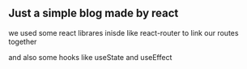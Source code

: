 ## Just a simple blog made by react 
we used some react librares inisde like react-router to link our routes together 

and also some hooks like useState and useEffect
